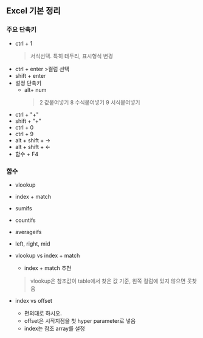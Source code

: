 ## Excel 기본 정리
### 주요 단축키
- ctrl + 1
    > 서식선택. 특히 테두리, 표시형식 변경
- ctrl + enter >컬럼 선택
- shift + enter
- 설정 단축키
    - alt+ num
        > 2 값붙여넣기
        > 8 수식붙여넣기
        > 9 서식붙여넣기
- ctrl + "+"
- shift + "+"
- ctrl + 0
- ctrl + 9
- alt + shift + →
- alt + shift + ←
- 함수 + F4

### 함수
- vlookup
- index + match
- sumifs
- countifs
- averageifs
- left, right, mid

- vlookup vs index + match
    - index + match 추천
    > vlookup은 참조값이 table에서 찾은 값 기준, 왼쪽 컬럼에 있지 않으면 못찾음
    
- index vs offset
    - 편의대로 하시오.
    - offset은 시작지점을 첫 hyper parameter로 넣음
    - index는 참조 array를 설정

